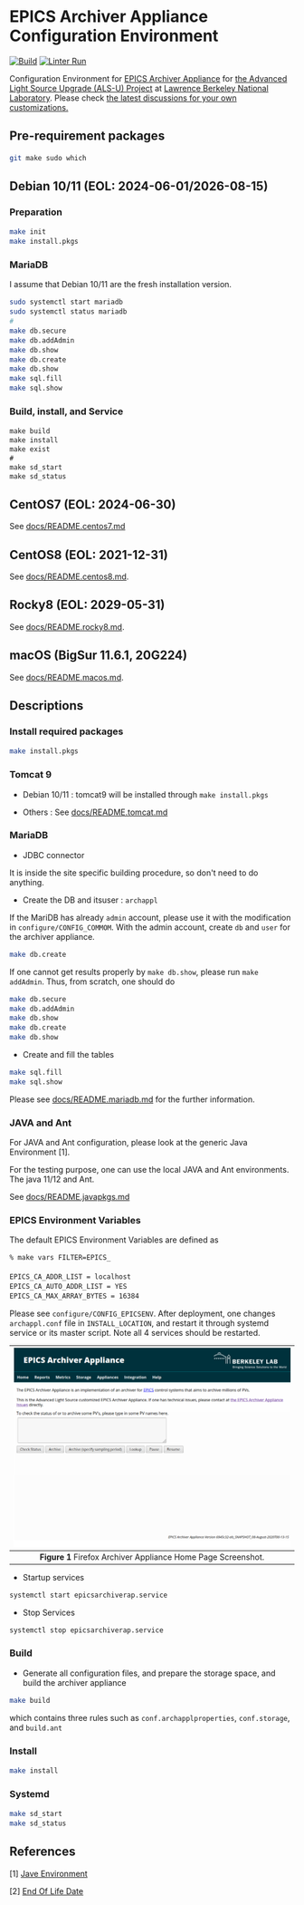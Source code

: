 # EPICS Archiver Appliance Configuration Environment
[![Build](https://github.com/jeonghanlee/epicsarchiverap-env/actions/workflows/build.yml/badge.svg)](https://github.com/jeonghanlee/epicsarchiverap-env/actions/workflows/build.yml)
[![Linter Run](https://github.com/jeonghanlee/epicsarchiverap-env/actions/workflows/linter.yml/badge.svg)](https://github.com/jeonghanlee/epicsarchiverap-env/actions/workflows/linter.yml)

Configuration Environment for [EPICS Archiver Appliance](https://github.com/slacmshankar/epicsarchiverap) for [the Advanced Light Source Upgrade (ALS-U) Project](https://als.lbl.gov/als-u/overview/) at [Lawrence Berkeley National Laboratory](https://lbl.gov). Please check [the latest discussions for your own customizations.](https://github.com/jeonghanlee/epicsarchiverap-env/discussions/14)
 
## Pre-requirement packages

```bash
git make sudo which
```

## Debian 10/11 (EOL: 2024-06-01/2026-08-15)

### Preparation

```bash
make init
make install.pkgs
```

### MariaDB

I assume that Debian 10/11 are the fresh installation version.

```bash
sudo systemctl start mariadb
sudo systemctl status mariadb
#
make db.secure
make db.addAdmin
make db.show
make db.create
make db.show
make sql.fill
make sql.show
```

### Build, install, and Service

```
make build
make install
make exist
#
make sd_start
make sd_status
```

## CentOS7 (EOL: 2024-06-30)

See [docs/README.centos7.md](docs/README.centos7.md)

## CentOS8 (EOL: 2021-12-31)

See [docs/README.centos8.md](docs/README.centos8.md). 

## Rocky8 (EOL: 2029-05-31)

See [docs/README.rocky8.md](docs/README.rocky8.md).

## macOS (BigSur 11.6.1, 20G224)

See [docs/README.macos.md](docs/README.macos.md).

## Descriptions

### Install required packages

```bash
make install.pkgs
```

### Tomcat 9

* Debian 10/11 : tomcat9 will be installed through `make install.pkgs`

* Others : See  [docs/README.tomcat.md](docs/README.tomcat.md)

### MariaDB

* JDBC connector

It is inside the site specific building procedure, so don't need to do anything.

* Create the DB and itsuser : `archappl`

If the MariDB has already `admin` account, please use it with the modification in `configure/CONFIG_COMMOM`.
With the admin account, create `db` and `user` for the archiver appliance.

```bash
make db.create
```

If one cannot get results properly by `make db.show`, please run `make addAdmin`. Thus, from scratch, one should do

```bash
make db.secure
make db.addAdmin
make db.show
make db.create
make db.show
```

* Create and fill the tables

```bash
make sql.fill
make sql.show
```

Please see [docs/README.mariadb.md](docs/README.mariadb.md) for the further information.

### JAVA and Ant

For JAVA and Ant configuration, please look at the generic Java Environment [1].

For the testing purpose, one can use the local JAVA and Ant environments. The java 11/12 and Ant.

See [docs/README.javapkgs.md](docs/README.javapkgs.md)

### EPICS Environment Variables

The default EPICS Environment Variables are defined as

```bash
% make vars FILTER=EPICS_

EPICS_CA_ADDR_LIST = localhost
EPICS_CA_AUTO_ADDR_LIST = YES
EPICS_CA_MAX_ARRAY_BYTES = 16384
```

Please see `configure/CONFIG_EPICSENV`. After deployment, one changes `archappl.conf` file in `INSTALL_LOCATION`, and restart it through systemd service or its master script. Note all 4 services should be restarted.


|![AAH](docs/images/home.png)|
| :---: |
|**Figure 1** Firefox Archiver Appliance Home Page Screenshot.|

* Startup services

```bash
systemctl start epicsarchiverap.service
```

* Stop Services

```bash
systemctl stop epicsarchiverap.service
```

### Build

* Generate all configuration files, and prepare the storage space, and build the archiver appliance

```bash
make build
```

which contains three rules such as `conf.archapplproperties`, `conf.storage`, and `build.ant`

### Install

```bash
make install
```

### Systemd

```bash
make sd_start
make sd_status
```

## References

[1] [Jave Environment](https://github.com/jeonghanlee/java-env)

[2] [End Of Life Date](https://endoflife.date)
